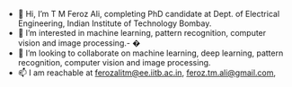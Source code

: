 - 👋 Hi, I’m T M Feroz Ali, completing PhD candidate at Dept. of Electrical Engineering, Indian Institute of Technology Bombay. 
- 👀 I’m interested in machine learning, pattern recognition, computer vision and image processing.- �
- 💞️ I’m looking to collaborate on machine learning, deep learning, pattern recognition, computer vision and image processing.
- 📫 I am reachable at  ferozalitm@ee.iitb.ac.in, feroz.tm.ali@gmail.com,
<!---
ferozalitm/ferozalitm is a ✨ special ✨ repository because its `README.md` (this file) appears on your GitHub profile.
You can click the Preview link to take a look at your changes.
--->
